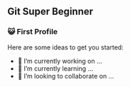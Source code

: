 ## Git Super Beginner


### 😺 First Profile
Here are some ideas to get you started:

- 🔭 I’m currently working on ...
- 🌱 I’m currently learning ...
- 👯 I’m looking to collaborate on ...


